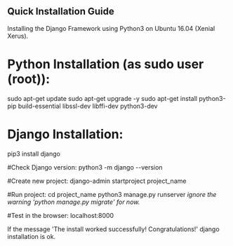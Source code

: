 ## Quick Installation Guide

Installing the Django Framework using Python3 on Ubuntu 16.04 (Xenial Xerus).

# Python Installation (as sudo user (root)):
sudo apt-get update
sudo apt-get upgrade -y
sudo apt-get install python3-pip build-essential libssl-dev libffi-dev python3-dev

# Django Installation:
pip3 install django

#Check Django version:
python3 -m django --version

#Create new project:
django-admin startproject project_name

#Run project:
cd project_name
python3 manage.py runserver
*ignore the warning 'python manage.py migrate' for now.*

#Test in the browser:
localhost:8000

If the message 'The install worked successfully! Congratulations!' django installation is ok.
